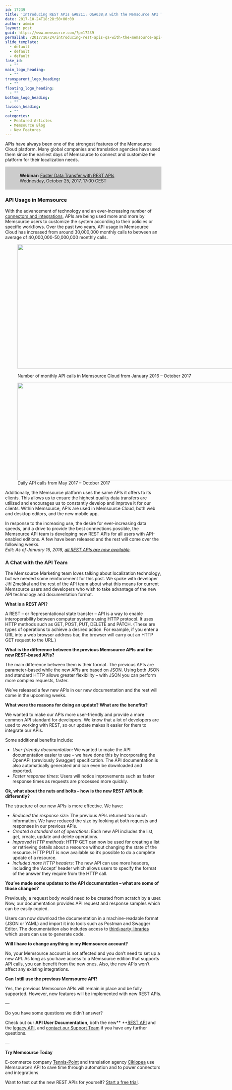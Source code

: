 ```yaml
---
id: 17239
title: 'Introducing REST APIs &#8211; Q&#038;A with the Memsource API Team'
date: 2017-10-24T18:28:50+00:00
author: admin
layout: post
guid: https://www.memsource.com/?p=17239
permalink: /2017/10/24/introducing-rest-apis-qa-with-the-memsource-api-team/
slide_template:
  - default
  - default
  - default
fake_id:
  - ""
main_logo_heading:
  - ""
transparent_logo_heading:
  - ""
floating_logo_heading:
  - ""
bottom_logo_heading:
  - ""
favicon_heading:
  - ""
categories:
  - Featured Articles
  - Memsource Blog
  - New Features
---
```

<span style="font-weight: 400;">APIs have always been one of the strongest features of the Memsource Cloud platform. Many global companies and translation agencies have used them since the earliest days of Memsource to connect and customize the platform for their localization needs. </span><!--more-->

<div style="background-color: #cccccc; text-align: left; vertical-align: middle; padding: 20px 47px;">
  <b>Webinar:</b> <span style="font-weight: 400;"><a href="https://attendee.gotowebinar.com/register/4180124791812473090" target="_blank" rel="noopener">Faster Data Transfer with REST APIs</a><br /> Wednesday, October 25, 2017, 17:00 CEST</span>
</div>

### API Usage in Memsource

<span style="font-weight: 400;">With the advancement of technology and an ever-increasing number of <a href="https://www.memsource.com/integrations/" target="_blank" rel="noopener">connectors and integrations</a>, APIs are being used more and more by Memsource users to customize the system according to their policies or specific workflows. Over the past two years, API usage in Memsource Cloud has increased from around 30,000,000 monthly calls to between an average of 40,000,000-50,000,000 monthly calls.</span><figure id="attachment_17246" style="width: 781px" class="wp-caption alignnone">

[<img class="wp-image-17246 size-full" src="https://www.memsource.com/wp-content/uploads/2017/10/Monthly-API-Calls-2-years1.png" alt="" width="781" height="401" data-id="17246" />](https://www.memsource.com/wp-content/uploads/2017/10/Monthly-API-Calls-2-years1.png)<figcaption class="wp-caption-text">Number of monthly API calls in Memsource Cloud from January 2016 &#8211; October 2017</figcaption></figure> <figure id="attachment_17252" style="width: 750px" class="wp-caption alignnone">[<img class="wp-image-17252 size-large" src="https://www.memsource.com/wp-content/uploads/2017/10/Daily-API-Calls-6-months-1024x429.png" alt="" width="750" height="314" data-id="17252" />](https://www.memsource.com/wp-content/uploads/2017/10/Daily-API-Calls-6-months.png)<figcaption class="wp-caption-text">Daily API calls from May 2017 &#8211; October 2017</figcaption></figure> 

<span style="font-weight: 400;">Additionally, the Memsource platform uses the same APIs it offers to its clients. This allows us to ensure the highest quality data transfers are utilized and encourages us to constantly develop and improve it for our clients. Within Memsource, APIs are used in Memsource Cloud, both web and desktop editors, and the new mobile app.</span>

<span style="font-weight: 400;">In response to the increasing use, the desire for ever-increasing data speeds, and a drive to provide the best connections possible, the Memsource API team is developing new REST APIs for all users with API-enabled editions. A few have been released and the rest will come over the following weeks.<br /> <em>Edit: As of January 16, 2018, <a href="https://www.memsource.com/blog/2018/01/16/update-all-memsource-rest-apis-now-available/" target="_blank" rel="noopener">all REST APIs are now available</a>.</em></span>

### A Chat with the API Team

<span style="font-weight: 400;">The Memsource Marketing team loves talking about localization technology, but we needed some reinforcement for this post. We spoke with developer Jiří Zmeškal and the rest of the API team about what this means for current Memsource users and developers who wish to take advantage of the new API technology and documentation format.</span>

**What is a REST API?**
  
A REST &#8211; or Representational state transfer &#8211; API is a way to enable interoperability between computer systems using HTTP protocol. It uses HTTP methods such as GET, POST, PUT, DELETE and PATCH. (These are types of operations to achieve a desired action. For example, if you enter a URL into a web browser address bar, the browser will carry out an HTTP GET request to the URL.)

**What is the difference between the previous Memsource APIs and the new REST-based APIs?**
  
The main difference between them is their format. The previous APIs are parameter-based while the new APIs are based on JSON. Using both JSON and standard HTTP allows greater flexibility &#8211; with JSON you can perform more complex requests, faster.

We’ve released a few new APIs in our new documentation and the rest will come in the upcoming weeks.

**What were the reasons for doing an update? What are the benefits?**
  
We wanted to make our APIs more user-friendly and provide a more common API standard for developers. We know that a lot of developers are used to working with REST, so our update makes it easier for them to integrate our APIs.

Some additional benefits include:

  * _User-friendly documentation:_ We wanted to make the API documentation easier to use &#8211; we have done this by incorporating the OpenAPI (previously Swagger) specification. The API documentation is also automatically generated and can even be downloaded and exported.
  * _Faster response times_: Users will notice improvements such as faster response times as requests are processed more quickly.

**Ok, what about the nuts and bolts &#8211; how is the new REST API built differently?**
  
The structure of our new APIs is more effective. We have:

  * _Reduced the response size_: The previous APIs returned too much information. We have reduced the size by looking at both requests and responses in our previous APIs.
  * _Created a standard set of operations_: Each new API includes the list, get, create, update and delete operations.
  * _Improved HTTP methods_: HTTP GET can now be used for creating a list or retrieving details about a resource without changing the state of the resource. HTTP PUT is now available so it’s possible to do a complete update of a resource.
  * _Included more HTTP headers_: The new API can use more headers, including the ‘Accept’ header which allows users to specify the format of the answer they require from the HTTP call.

**You’ve made some updates to the API documentation &#8211; what are some of those changes?**
  
Previously, a request body would need to be created from scratch by a user. Now, our documentation provides API request and response samples which can be easily copied.

Users can now download the documentation in a machine-readable format (JSON or YAML) and import it into tools such as Postman and Swagger Editor. The documentation also includes access to <a href="https://swagger.io/swagger-codegen/" target="_blank" rel="noopener">third-party libraries</a> which users can use to generate code.

**Will I have to change anything in my Memsource account?**
  
No, your Memsource account is not affected and you don’t need to set up a new API. As long as you have access to a Memsource edition that supports API calls, you can benefit from the new ones. Also, the new APIs won’t affect any existing integrations.

**Can I still use the previous Memsource API?**
  
Yes, the previous Memsource APIs will remain in place and be fully supported. However, new features will be implemented with new REST APIs.

&#8212;

Do you have some questions we didn&#8217;t answer?
  
Check out our **API User Documentation**, both the new** **<span style="font-weight: 400;"><a href="https://cloud.memsource.com/web/docs/api" target="_blank" rel="noopener">REST API</a> and the </span><a href="https://wiki.memsource.com/wiki/Memsource_API" target="_blank" rel="noopener"><span style="font-weight: 400;">legacy API</span></a>, and [contact our Support Team](mailto:support@memsource.com) if you have any further questions.

<span style="font-weight: 400;">&#8212;</span>

**Try Memsource Today**

<span style="font-weight: 400;">E-commerce company <a href="https://www.memsource.com/blog/2017/01/18/case-study-localizing-ecommerce-websites/" target="_blank" rel="noopener">Tennis-Point</a> and translation agency <a href="https://www.memsource.com/blog/2017/07/25/ciklopea-localizes-wordpress-websites-up-to-30-faster/" target="_blank" rel="noopener">Ciklopea</a> use Memsource’s API to save time through automation and to power connectors and integrations.</span>

<span style="font-weight: 400;">Want to test out the new REST APIs for yourself? <a href="https://cloud.memsource.com/web/organization/signup?e=ULTIMATE" target="_blank" rel="noopener">Start a free trial</a>.</span>